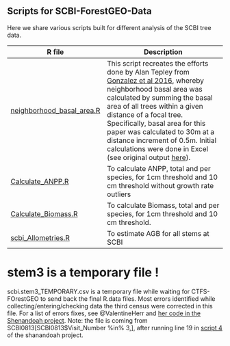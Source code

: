 ## Scripts for SCBI-ForestGEO-Data

Here we share various scripts built for different analysis of the SCBI tree data. 


|R file	|Description |
|---|---|
|	[neighborhood_basal_area.R](https://github.com/SCBI-ForestGEO/SCBI-ForestGEO-Data/blob/master/R_scripts/neighborhood_basal_area.R)| This script recreates the efforts done by Alan Tepley from [Gonzalez et al 2016](https://esajournals.onlinelibrary.wiley.com/doi/epdf/10.1002/ecs2.1595), whereby neighborhood basal area was calculated by summing the basal area of all trees within a given distance of a focal tree. Specifically, basal area for this paper was calculated to 30m at a distance increment of 0.5m. Initial calculations were done in Excel (see original output [here](https://github.com/SCBI-ForestGEO/SCBI-ForestGEO-Data/tree/master/tree_dimensions/tree_crowns)). |
| [Calculate_ANPP.R](https://github.com/SCBI-ForestGEO/SCBI-ForestGEO-Data/blob/master/R_scripts/Calculate_ANPP.R)| To calculate ANPP, total and per species, for 1cm threshold and 10 cm threshold without growth rate outliers|
| [Calculate_Biomass.R](https://github.com/SCBI-ForestGEO/SCBI-ForestGEO-Data/blob/master/R_scripts/Calculate_Biomass.R)| To calculate Biomass, total and per species, for 1cm threshold and 10 cm threshold.|
| [scbi_Allometries.R](https://github.com/SCBI-ForestGEO/SCBI-ForestGEO-Data/blob/master/R_scripts/scbi_Allometries.R)|To estimate AGB for all stems at SCBI| 


# stem3 is a temporary file !
scbi.stem3_TEMPORARY.csv is a temporary file while waiting for CTFS-FOrestGEO to send back the final R.data files.
Most errors identified while collecting/entering/checking data the third census were corrected in this file. For a list of errors fixes, see @ValentineHerr and [her code in the Shenandoah project](https://github.com/EcoClimLab/Shenandoah/blob/master/scripts/3_Prepare_SCBI_full_and_mortality_census.R).
Note: the file is coming from SCBI0813[SCBI0813$Visit_Number %in% 3,], after running line 19 in [script 4](https://github.com/EcoClimLab/Shenandoah/blob/master/scripts/4_ANALYSIS_Changes_in_Biomass_Abundance_and_MeanDBH.R) of the shanandoah project.